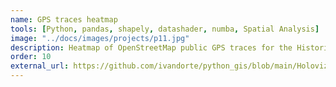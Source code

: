 ```yaml
---
name: GPS traces heatmap
tools: [Python, pandas, shapely, datashader, numba, Spatial Analysis]
image: "../docs/images/projects/p11.jpg"
description: Heatmap of OpenStreetMap public GPS traces for the Historic Center of Rome.
order: 10
external_url: https://github.com/ivandorte/python_gis/blob/main/Holoviz/02_datashader_osm.ipynb
---
```

